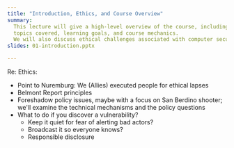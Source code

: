 ```yaml
---
title: "Introduction, Ethics, and Course Overview"
summary:
  This lecture will give a high-level overview of the course, including
  topics covered, learning goals, and course mechanics.
  We will also discuss ethical challenges associated with computer security.
slides: 01-introduction.pptx

---
```


Re: Ethics:
  - Point to Nuremburg: We (Allies) executed people for ethical lapses
  - Belmont Report principles
  - Foreshadow policy issues, maybe with a focus on San Berdino shooter; we'll examine the technical mechanisms and the policy questions
  - What to do if you discover a vulnerability?
    - Keep it quiet for fear of alerting bad actors?
    - Broadcast it so everyone knows?
    - Responsible disclosure
